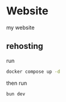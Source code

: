 # Website

my website

## rehosting

run

```bash
docker compose up -d
```

then run

```bash
bun dev
```
